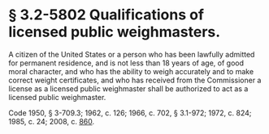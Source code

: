 # § 3.2-5802 Qualifications of licensed public weighmasters.

<p>A citizen of the United States or a person who has been lawfully admitted for permanent residence, and is not less than 18 years of age, of good moral character, and who has the ability to weigh accurately and to make correct weight certificates, and who has received from the Commissioner a license as a licensed public weighmaster shall be authorized to act as a licensed public weighmaster.</p><p>Code 1950, § 3-709.3; 1962, c. 126; 1966, c. 702, § 3.1-972; 1972, c. 824; 1985, c. 24; 2008, c. <a href='http://lis.virginia.gov/cgi-bin/legp604.exe?081+ful+CHAP0860'>860</a>.</p>